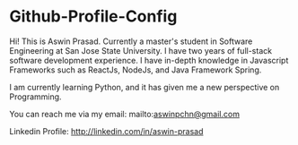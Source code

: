 # Github-Profile-Config

Hi! This is Aswin Prasad. Currently a master's student in Software Engineering at San Jose State University. I have two years of full-stack software development experience. I have in-depth knowledge in Javascript Frameworks such as ReactJs, NodeJs, and Java Framework Spring.

I am currently learning Python, and it has given me a new perspective on Programming.

You can reach me via my email: mailto:aswinpchn@gmail.com

Linkedin Profile: http://linkedin.com/in/aswin-prasad
